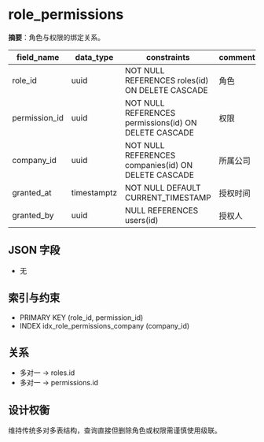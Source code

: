 # role_permissions

**摘要**：角色与权限的绑定关系。

| field_name | data_type | constraints | comment |
| --- | --- | --- | --- |
| role_id | uuid | NOT NULL REFERENCES roles(id) ON DELETE CASCADE | 角色 |
| permission_id | uuid | NOT NULL REFERENCES permissions(id) ON DELETE CASCADE | 权限 |
| company_id | uuid | NOT NULL REFERENCES companies(id) ON DELETE CASCADE | 所属公司 |
| granted_at | timestamptz | NOT NULL DEFAULT CURRENT_TIMESTAMP | 授权时间 |
| granted_by | uuid | NULL REFERENCES users(id) | 授权人 |

## JSON 字段
- 无

## 索引与约束
- PRIMARY KEY (role_id, permission_id)
- INDEX idx_role_permissions_company (company_id)

## 关系
- 多对一 -> roles.id
- 多对一 -> permissions.id

## 设计权衡
维持传统多对多表结构，查询直接但删除角色或权限需谨慎使用级联。
